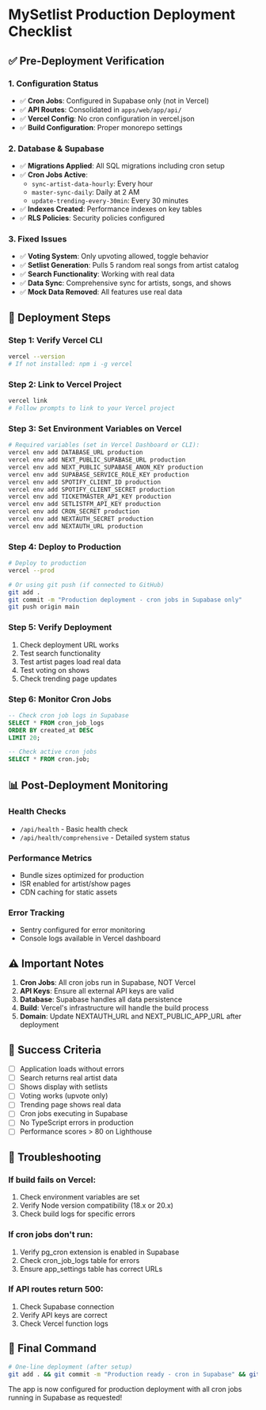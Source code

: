 # MySetlist Production Deployment Checklist

## ✅ Pre-Deployment Verification

### 1. Configuration Status
- ✅ **Cron Jobs**: Configured in Supabase only (not in Vercel)
- ✅ **API Routes**: Consolidated in `apps/web/app/api/`
- ✅ **Vercel Config**: No cron configuration in vercel.json
- ✅ **Build Configuration**: Proper monorepo settings

### 2. Database & Supabase
- ✅ **Migrations Applied**: All SQL migrations including cron setup
- ✅ **Cron Jobs Active**: 
  - `sync-artist-data-hourly`: Every hour
  - `master-sync-daily`: Daily at 2 AM
  - `update-trending-every-30min`: Every 30 minutes
- ✅ **Indexes Created**: Performance indexes on key tables
- ✅ **RLS Policies**: Security policies configured

### 3. Fixed Issues
- ✅ **Voting System**: Only upvoting allowed, toggle behavior
- ✅ **Setlist Generation**: Pulls 5 random real songs from artist catalog
- ✅ **Search Functionality**: Working with real data
- ✅ **Data Sync**: Comprehensive sync for artists, songs, and shows
- ✅ **Mock Data Removed**: All features use real data

## 🚀 Deployment Steps

### Step 1: Verify Vercel CLI
```bash
vercel --version
# If not installed: npm i -g vercel
```

### Step 2: Link to Vercel Project
```bash
vercel link
# Follow prompts to link to your Vercel project
```

### Step 3: Set Environment Variables on Vercel
```bash
# Required variables (set in Vercel Dashboard or CLI):
vercel env add DATABASE_URL production
vercel env add NEXT_PUBLIC_SUPABASE_URL production
vercel env add NEXT_PUBLIC_SUPABASE_ANON_KEY production
vercel env add SUPABASE_SERVICE_ROLE_KEY production
vercel env add SPOTIFY_CLIENT_ID production
vercel env add SPOTIFY_CLIENT_SECRET production
vercel env add TICKETMASTER_API_KEY production
vercel env add SETLISTFM_API_KEY production
vercel env add CRON_SECRET production
vercel env add NEXTAUTH_SECRET production
vercel env add NEXTAUTH_URL production
```

### Step 4: Deploy to Production
```bash
# Deploy to production
vercel --prod

# Or using git push (if connected to GitHub)
git add .
git commit -m "Production deployment - cron jobs in Supabase only"
git push origin main
```

### Step 5: Verify Deployment
1. Check deployment URL works
2. Test search functionality
3. Test artist pages load real data
4. Test voting on shows
5. Check trending page updates

### Step 6: Monitor Cron Jobs
```sql
-- Check cron job logs in Supabase
SELECT * FROM cron_job_logs 
ORDER BY created_at DESC 
LIMIT 20;

-- Check active cron jobs
SELECT * FROM cron.job;
```

## 📊 Post-Deployment Monitoring

### Health Checks
- `/api/health` - Basic health check
- `/api/health/comprehensive` - Detailed system status

### Performance Metrics
- Bundle sizes optimized for production
- ISR enabled for artist/show pages
- CDN caching for static assets

### Error Tracking
- Sentry configured for error monitoring
- Console logs available in Vercel dashboard

## ⚠️ Important Notes

1. **Cron Jobs**: All cron jobs run in Supabase, NOT Vercel
2. **API Keys**: Ensure all external API keys are valid
3. **Database**: Supabase handles all data persistence
4. **Build**: Vercel's infrastructure will handle the build process
5. **Domain**: Update NEXTAUTH_URL and NEXT_PUBLIC_APP_URL after deployment

## 🎯 Success Criteria

- [ ] Application loads without errors
- [ ] Search returns real artist data
- [ ] Shows display with setlists
- [ ] Voting works (upvote only)
- [ ] Trending page shows real data
- [ ] Cron jobs executing in Supabase
- [ ] No TypeScript errors in production
- [ ] Performance scores > 80 on Lighthouse

## 🔧 Troubleshooting

### If build fails on Vercel:
1. Check environment variables are set
2. Verify Node version compatibility (18.x or 20.x)
3. Check build logs for specific errors

### If cron jobs don't run:
1. Verify pg_cron extension is enabled in Supabase
2. Check cron_job_logs table for errors
3. Ensure app_settings table has correct URLs

### If API routes return 500:
1. Check Supabase connection
2. Verify API keys are correct
3. Check Vercel function logs

## 📝 Final Command

```bash
# One-line deployment (after setup)
git add . && git commit -m "Production ready - cron in Supabase" && git push origin main
```

The app is now configured for production deployment with all cron jobs running in Supabase as requested!